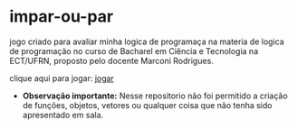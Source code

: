 # impar-ou-par
jogo criado para avaliar minha logica de programaça na materia de logica de programação no curso de Bacharel em Ciência e Tecnologia na ECT/UFRN, proposto pelo docente Marconi Rodrigues.

clique aqui para jogar: [jogar](https://pessoa736.github.io/impar-ou-par/)

- **Observação importante:** Nesse repositorio não foi permitido a criação de funções, objetos, vetores ou qualquer coisa que não tenha sido apresentado em sala.

